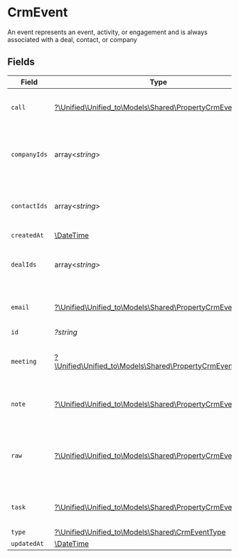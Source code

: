 # CrmEvent

An event represents an event, activity, or engagement and is always associated with a deal, contact, or company


## Fields

| Field                                                                                                        | Type                                                                                                         | Required                                                                                                     | Description                                                                                                  |
| ------------------------------------------------------------------------------------------------------------ | ------------------------------------------------------------------------------------------------------------ | ------------------------------------------------------------------------------------------------------------ | ------------------------------------------------------------------------------------------------------------ |
| `call`                                                                                                       | [?\Unified\Unified_to\Models\Shared\PropertyCrmEventCall](../../Models/Shared/PropertyCrmEventCall.md)       | :heavy_minus_sign:                                                                                           | The call object, when type = call                                                                            |
| `companyIds`                                                                                                 | array<*string*>                                                                                              | :heavy_minus_sign:                                                                                           | An array of company IDs associated with this event                                                           |
| `contactIds`                                                                                                 | array<*string*>                                                                                              | :heavy_minus_sign:                                                                                           | An array of contact IDs associated with this event                                                           |
| `createdAt`                                                                                                  | [\DateTime](https://www.php.net/manual/en/class.datetime.php)                                                | :heavy_minus_sign:                                                                                           | N/A                                                                                                          |
| `dealIds`                                                                                                    | array<*string*>                                                                                              | :heavy_minus_sign:                                                                                           | An array of deal IDs associated with this event                                                              |
| `email`                                                                                                      | [?\Unified\Unified_to\Models\Shared\PropertyCrmEventEmail](../../Models/Shared/PropertyCrmEventEmail.md)     | :heavy_minus_sign:                                                                                           | The email object, when type = email                                                                          |
| `id`                                                                                                         | *?string*                                                                                                    | :heavy_minus_sign:                                                                                           | N/A                                                                                                          |
| `meeting`                                                                                                    | [?\Unified\Unified_to\Models\Shared\PropertyCrmEventMeeting](../../Models/Shared/PropertyCrmEventMeeting.md) | :heavy_minus_sign:                                                                                           | The meeting object, when type = meeting                                                                      |
| `note`                                                                                                       | [?\Unified\Unified_to\Models\Shared\PropertyCrmEventNote](../../Models/Shared/PropertyCrmEventNote.md)       | :heavy_minus_sign:                                                                                           | The note object, when type = note                                                                            |
| `raw`                                                                                                        | [?\Unified\Unified_to\Models\Shared\PropertyCrmEventRaw](../../Models/Shared/PropertyCrmEventRaw.md)         | :heavy_minus_sign:                                                                                           | The raw data returned by the integration for this event.                                                     |
| `task`                                                                                                       | [?\Unified\Unified_to\Models\Shared\PropertyCrmEventTask](../../Models/Shared/PropertyCrmEventTask.md)       | :heavy_minus_sign:                                                                                           | The task object, when type = task                                                                            |
| `type`                                                                                                       | [?\Unified\Unified_to\Models\Shared\CrmEventType](../../Models/Shared/CrmEventType.md)                       | :heavy_minus_sign:                                                                                           | N/A                                                                                                          |
| `updatedAt`                                                                                                  | [\DateTime](https://www.php.net/manual/en/class.datetime.php)                                                | :heavy_minus_sign:                                                                                           | N/A                                                                                                          |